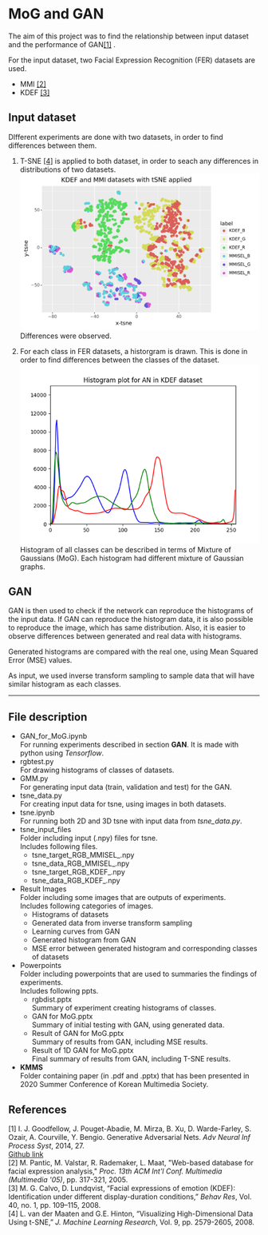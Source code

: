 
# MoG and GAN

The aim of this project was to find the relationship between input dataset and the performance of GAN[[1]](#1) .  

For the input dataset, two Facial Expression Recognition (FER) datasets are used.
* MMI [[2]](#2) 
* KDEF [[3]](#3) 

## Input dataset
DIfferent experiments are done with two datasets, in order to find differences between them.
1. T-SNE [[4]](#4)  is applied to both dataset, in order to seach any differences in distributions of two datasets.
![T-SNE results](https://github.com/KevSr/MoG_and_GAN/blob/master/Result%20Images/tsne.jpg)  
Differences were observed.

2. For each class in FER datasets, a historgram is drawn. This is done in order to find differences between the classes of the dataset.
![Example of the histogram](https://github.com/KevSr/MoG_and_GAN/blob/master/Result%20Images/rgb_MMIsel_KDEF_CK/KDEF_AN.png)  
Histogram of all classes can be described in terms of Mixture of Gaussians (MoG). Each histogram had different mixture of Gaussian graphs.

## GAN

GAN is then used to check if the network can reproduce the histograms of the input data. If GAN can reproduce the histogram data, it is also possible to reproduce the image, which has same distribution. Also, it is easier to observe differences between generated and real data with histograms.  

Generated histograms are compared with the real one, using Mean Squared Error (MSE) values.  

As input, we used inverse transform sampling to sample data that will have similar histogram as each classes.

---

## File description

* GAN_for_MoG.ipynb  
For running experiments described in section **GAN**. It is made with python using *Tensorflow*.
* rgbtest.py  
For drawing histograms of classes of datasets.
* GMM.py  
For generating input data (train, validation and test) for the GAN.
* tsne_data.py  
For creating input data for tsne, using images in both datasets.
* tsne.ipynb  
For running both 2D and 3D tsne with input data from *tsne_data.py*.
* tsne_input_files  
Folder including input (.npy) files for tsne.  
Includes following files.
    * tsne_target_RGB_MMISEL_.npy
    * tsne_data_RGB_MMISEL_.npy
    * tsne_target_RGB_KDEF_.npy
    * tsne_data_RGB_KDEF_.npy
* Result Images  
Folder including some images that are outputs of experiments.  
Includes following categories of images.
    * Histograms of datasets
    * Generated data from inverse transform sampling
    * Learning curves from GAN
    * Generated histogram from GAN
    * MSE error between generated histogram and corresponding classes of datasets
* Powerpoints  
Folder including powerpoints that are used to summaries the findings of experiments.  
Includes following ppts.
    * rgbdist.pptx  
    Summary of experiment creating histograms of classes.
    * GAN for MoG.pptx  
    Summary of initial testing with GAN, using generated data.
    * Result of GAN for MoG.pptx  
    Summary of results from GAN, including MSE results.
    * Result of 1D GAN for MoG.pptx  
    Final summary of results from GAN, including T-SNE results.
* **KMMS**  
Folder containing paper (in .pdf and .pptx) that has been presented in 2020 Summer Conference of Korean Multimedia Society.



## References
<a id="1">[1]</a>  I. J. Goodfellow, J. Pouget-Abadie, M. Mirza, B. Xu, D. Warde-Farley, S. Ozair, A. Courville, Y. Bengio. Generative Adversarial Nets. *Adv Neural Inf Process Syst*, 2014, 27.  
[Github link](https://github.com/goodfeli/adversarial)  
<a id="2">[2]</a> M. Pantic, M. Valstar, R. Rademaker, L. Maat, "Web-based database for facial expression analysis," *Proc. 13th ACM Int'l Conf. Multimedia (Multimedia '05)*, pp. 317-321, 2005.  
<a id="3">[3]</a> M. G. Calvo, D. Lundqvist, “Facial expressions of emotion (KDEF): Identification under different display-duration conditions,” *Behav Res*, Vol. 40, no. 1, pp. 109–115, 2008.  
<a id="4">[4]</a> L. van der Maaten and G.E. Hinton, “Visualizing High-Dimensional Data Using t-SNE,” *J. Machine Learning Research*, Vol. 9, pp. 2579-2605, 2008.
